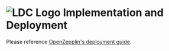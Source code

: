 # ![LDC Logo](99_images/LDC_32_32.ico) Implementation and Deployment

Please reference [OpenZepplin's deployment guide](https://docs.openzeppelin.com/learn/connecting-to-public-test-networks).

